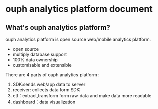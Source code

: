 # ouph analytics platform document

## What's ouph analytics platform?
ouph analytics platform is open source web/mobile analytics platform.
* open source
* multiply database support
* 100% data ownership
* customisable and extensible

There are 4 parts of ouph analytics platform : 
1. SDK:sends web/app data to server
2. receiver: collects data form SDK
3. etl：extract,transform form raw data and make data more readable
4. dashboard：data visualization
